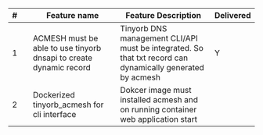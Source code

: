 
| #   |     | Feature name                                                       | Feature Description                                                                                       | Delivered |
|-----|-----|--------------------------------------------------------------------|-----------------------------------------------------------------------------------------------------------|-----------|
| 1   |     | ACMESH must be able to use tinyorb dnsapi to create dynamic record | Tinyorb DNS management CLI/API must be integrated. So that txt record can dynamically generated by acmesh | Y         |
| 2   |     | Dockerized tinyorb_acmesh for cli interface                        | Dokcer image must installed acmesh and on running container web application start                         |           |